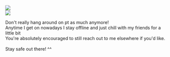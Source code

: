 <br> ![](https://komarev.com/ghpvc/?username=goblinbug&color=746D46)
<br><img src="https://i.pinimg.com/originals/48/c2/8b/48c28b0be6165b011a329c2e5ffaaa7e.gif"/>

Don't really hang around on pt as much anymore! 
<br>Anytime I get on nowadays I stay offline and just chill with my friends for a little bit
<br>You're absolutely encouraged to still reach out to me elsewhere if you'd like. 
<br>
<br>Stay safe out there! ^^


